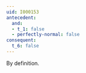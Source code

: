 ```yaml
---
uid: I000153
antecedent:
  and:
  - t_1: false
  - perfectly-normal: false
consequent:
  t_6: false
---
```

By definition.

